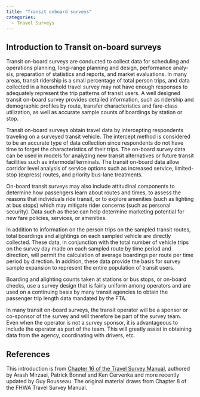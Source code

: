 ```yaml
---
title: "Transit onboard surveys"
categories:
  - Travel Surveys
---
```


## Introduction to Transit on-board surveys

Transit on-board surveys are conducted to collect data for scheduling and operations planning, long-range planning and design, performance analy­sis, preparation of statistics and reports, and market evaluations. In many areas, transit ridership is a small percentage of total person trips, and data collected in a household travel survey may not have enough responses to adequately represent the trip patterns of transit users. A well designed transit on-board survey provides detailed information, such as ridership and demographic profiles by route, transfer characteristics and fare-class utilization, as well as accurate sample counts of boardings by station or stop.

Transit on-board surveys obtain travel data by intercepting respondents traveling on a surveyed transit vehicle. The intercept method is considered to be an accurate type of data collection since respondents do not have time to forget the characteristics of their trips. The on-board survey data can be used in models for analyzing new transit alternatives or future transit facilities such as intermodal terminals. The transit on-board data allow corridor level analysis of service options such as increased service, limited-stop (express) routes, and priority bus-lane treatments.

On-board transit surveys may also include attitudinal components to determine how passengers learn about routes and times, to assess the reasons that individuals ride transit, or to explore amenities (such as lighting at bus stops) which may mitigate rider concerns (such as personal security). Data such as these can help determine marketing potential for new fare policies, services, or amenities.

In addition to information on the person trips on the sampled transit routes, total boardings and alightings on each sampled vehicle are directly collected. These data, in conjunction with the total number of vehicle trips on the survey day made on each sampled route by time period and direction, will permit the calculation of average boardings per route per time period by direction. In addition, these data provide the basis for survey sample expansion to represent the entire population of transit users.

Boarding and alighting counts taken at stations or bus stops, or on-board checks, use a survey design that is fairly uniform among operators and are used on a continuing basis by many transit agencies to obtain the passenger trip length data mandated by the FTA.

In many transit on-board surveys, the transit operator will be a sponsor or co-sponsor of the survey and will therefore be part of the survey team. Even when the operator is not a survey sponsor, it is advantageous to include the operator as part of the team. This will greatly assist in obtaining data from the agency, coordinating with drivers, etc.

## References

This introduction is from [Chapter 16 of the Travel Survey Manual](http://www.travelsurveymanual.org/Chapter-16.html), authored by Arash Mirzaei, Patrick Bonnel and Ken Cervenka and more recently updated by Guy Rousseau. The original material draws from Chapter 8 of the FHWA Travel Survey Manual.


